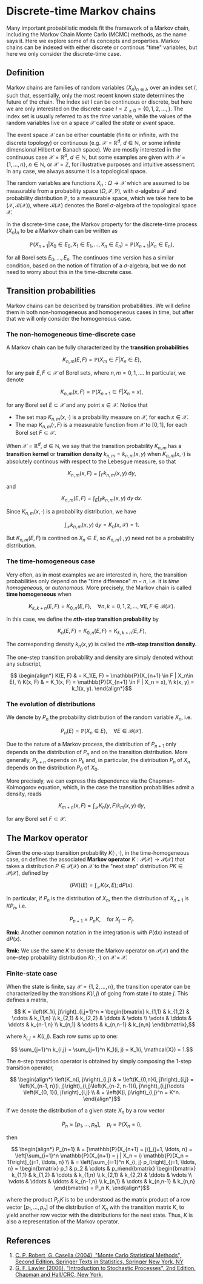 # Discrete-time Markov chains

Many important probabilistic models fit the framework of a Markov chain, including the Markov Chain Monte Carlo (MCMC) methods, as the name says it. Here we explore some of its concepts and properties. Markov chains can be indexed with either discrete or continous "time" variables, but here we only consider the discrete-time case.

## Definition

Markov chains are families of random variables $(X_n)_{n\in I},$ over an index set $I,$ such that, essentially, only the most recent known state determines the future of the chain. The index set $I$ can be continuous or discrete, but here we are only interested on the discrete case $I = \mathbb{Z}_{\geq 0} = \{0, 1, 2, \ldots, \}.$ The index set is usually referred to as the *time* variable, while the values of the random variables live on a space $\mathcal{X}$ called the *state* or *event* space.

The event space $\mathcal{X}$ can be either countable (finite or infinite, with the discrete topology) or continuous (e.g. $\mathcal{X} = \mathbb{R}^d,$ $d\in\mathbb{N},$ or some infinite dimensional Hilbert or Banach space). We are mostly interested in the continuous case $\mathcal{X} = \mathbb{R}^d,$ $d\in\mathbb{N},$ but some examples are given with $\mathcal{X} = \{1, \ldots, n\},$ $n\in\mathbb{N},$ or $\mathcal{X}=\mathbb{Z},$ for illustrative purposes and intuitive assessment. In any case, we always assume it is a topological space.

The random variables are functions $X_n:\Omega \rightarrow \mathcal{X}$ which are assumed to be measurable from a probability space $(\Omega, \mathcal{F}, \mathbb{P}),$ with $\sigma$-algebra $\mathcal{F}$ and probability distribution $\mathbb{P},$ to a measurable space, which we take here to be $(\mathcal{X}, \mathcal{B}(\mathcal{X})),$ where $\mathcal{B}(\mathcal{X})$ denotes the Borel $\sigma$-algebra of the topological space $\mathcal{X}.$

In the discrete-time case, the Markov property for the discrete-time process $(X_n)_n$ to be a Markov chain can be written as
```math
    \mathbb{P}(X_{n+1}|X_0\in E_0, X_1 \in E_1, \ldots, X_n\in E_n) = \mathbb{P}(X_{n+1}|X_n\in E_n),
```
for all Borel sets $E_0, \ldots, E_n.$ The continuos-time version has a similar condition, based on the notion of filtration of a $\sigma$-algebra, but we do not need to worry about this in the time-discrete case.

## Transition probabilities

Markov chains can be described by transition probabilities. We will define them in both non-homogeneous and homogeneous cases in time, but after that we will only consider the homogeneous case.

### The non-homogeneous time-discrete case

A Markov chain can be fully characterized by the **transition probabilities**
```math
    K_{n, m}(E, F) = \mathbb{P}(X_m\in F|X_n\in E),
```
for any pair $E, F\subset \mathcal{X}$ of Borel sets, where $n, m = 0, 1, \ldots.$ In particular, we denote
```math
    K_{n, m}(x, F) = \mathbb{P}(X_{n+1}\in F|X_n = x),
```
for any Borel set $E\subset \mathcal{X}$ and any point $x\in\mathcal{X}.$ Notice that 

* The set map $K_{n, m}(x, \cdot)$ is a probability measure on $\mathcal{X},$ for each $x\in\mathcal{X}.$
* The map $K_{n, m}(\cdot, F)$ is a measurable function from $\mathcal{X}$ to $[0, 1],$ for each Borel set $F\subset \mathcal{X}.$

When $\mathcal{X} = \mathbb{R}^d,$ $d\in \mathbb{N},$ we say that the transition probability $K_{n, m}$ has a **transition kernel** or **transition density** $k_{n, m} = k_{n, m}(x, y)$ when $K_{n, m}(x, \cdot)$ is absolutely continous with respect to the Lebesgue measure, so that
```math
    K_{n, m}(x, F) = \int_F k_{n, m}(x, y) \;\mathrm{d}y,
```
and
```math
    K_{n, m}(E, F) = \int_E \int_F k_{n, m}(x, y) \;\mathrm{d}y\;\mathrm{d}x.
```
Since $K_{n, m}(x, \cdot)$ is a probability distribution, we have
```math
    \int_{\mathcal{X}} k_{n,m}(x, y) \;\mathrm{d}y = K_n(x, \mathcal{X}) = 1.
```
But $K_{n,m}(E, F)$ is contined on $X_n\in E,$ so $K_{n, m}(\cdot, y)$ need not be a probability distribution.

### The time-homogeneous case

Very often, as in most examples we are interested in, here, the transition probabilities only depend on the "time difference" $m-n,$ i.e. it is *time homogeneous,* or *autonomous.* More precisely, the Markov chain is called **time homogeneous** when
```math
    K_{k, k + n}(E, F) = K_{0, n}(E, F), \quad \forall n, k = 0, 1, 2, \ldots, \;\forall E, F\in\mathcal{B}(\mathcal{X}).
```
In this case, we define the **$n$th-step transition probability** by
```math
    K_n(E, F) = K_{0, n}(E, F) = K_{k, k+n}(E, F),
```
The corresponding density $k_n(x, y)$ is called the **$n$th-step transition density.**

The one-step transition probability and density are simply denoted without any subscript,
```math
    \begin{align*}
        K(E, F) & = K_1(E, F) = \mathbb{P}(X_{n+1} \in F | X_n\in E), \\
        K(x, F) & = K_1(x, F) = \mathbb{P}(X_{n+1} \in F | X_n = x), \\
        k(x, y) = k_1(x, y).
    \end{align*}
```

### The evolution of distributions

We denote by $P_n$ the probability distribution of the random variable $X_n,$ i.e.
```math
    P_n(E) = \mathbb{P}(X_n\in E), \quad \forall E\in\mathcal{B}(\mathcal{X}).
```
Due to the nature of a Markov process, the distribution of $P_{n+1}$ only depends on the distribution of $P_n$ and on the transition distribution. More generally, $P_{k+n}$ depends on $P_{k}$ and, in particular, the distribution $P_n$ of $X_n$ depends on the distribution $P_0$ of $X_0.$

More precisely, we can express this dependence via the Chapman-Kolmogorov equation, which, in the case the transition probabilities admit a density, reads
```math
    K_{m+n}(x, F) = \int_{\mathcal{X}} K_n(y, F)k_m(x, y)\;\mathrm{d}y,
```
for any Borel set $F\subset\mathcal{X}.$

## The Markov operator

Given the one-step transition probability $K(\cdot, \cdot),$ in the time-homogeneous case, on defines the associated **Markov operator** $K:\mathcal{P}(\mathcal{X})\rightarrow \mathcal{P}(\mathcal{X})$ that takes a distribution $P\in \mathcal{P}(\mathcal{X})$ on $\mathcal{X}$ to the "next step" distribution $PK\in\mathcal{P}(\mathcal{X}),$ defined by
```math
    (PK)(E) = \int_{\mathcal{X}} K(x, E);\mathrm{d}P(x).
```
In particular, if $P_n$ is the distribution of $X_n,$ then the distribution of $X_{n+1}$ is $KP_n,$ i.e.
```math
    P_{n+1} = P_nK, \quad \textrm{for } X_j \sim P_j.
```

**Rmk:** Another common notation in the integration is with $P(\mathrm{d}x)$ instead of $\mathrm{d}P(x).$ 

**Rmk:** We use the same $K$ to denote the Markov operator on $\mathcal{P}(\mathcal{X})$ and the one-step probability distribution $K(\cdot, \cdot)$ on $\mathcal{X}\times\mathcal{X}.$

### Finite-state case

When the state is finite, say $\mathcal{X} = \{1, 2, \ldots, n\},$ the transition operator can be characterized by the transitions $K(i, j)$ of going from state $i$ to state $j$. This defines a matrix,
```math
    K = \left(K_1(i, j)\right)_{i,j=1}^n = \begin{bmatrix}
        k_{1,1} & k_{1,2} & \cdots & k_{1,n} \\
        k_{2,1} & k_{2,2} & \ddots & \vdots \\
        \vdots & \ddots & \ddots & k_{n-1,n} \\
        k_{n,1} & \cdots & k_{n,n-1} & k_{n,n}
    \end{bmatrix},
```
where $k_{i, j} = K(i, j).$ Each row sums up to one:
```math
    \sum_{j=1}^n k_{i,j} = \sum_{j=1}^n K_1(i, j) = K_1(i, \mathcal{X}) = 1.
```

The $n$-step transition operator is obtained by simply composing the $1$-step transition operator,
```math
    \begin{align*}
        \left(K_n(i, j)\right)_{i,j} & = \left(K_{0,n}(i, j)\right)_{i,j} = \left(K_{n-1, n}(i, j)\right)_{i,j}\left(K_{n-2, n-1}(i, j)\right)_{i,j}\cdots \left(K_{0, 1}(i, j)\right)_{i,j} \\
        & = \left(K(i, j)\right)_{i,j}^n = K^n.
    \end{align*}
```

If we denote the distribution of a given state $X_n$ by a row vector
```math
    P_n = [p_1, \ldots, p_n], \quad p_i = \mathbb{P}(X_n = i),
```
then
```math
    \begin{align*}
        P_{n+1} & = [\mathbb{P}(X_{n+1} = j)]_{j=1, \ldots, n} = \left[\sum_{i=1}^n \mathbb{P}(X_{n+1} = j | X_n = i) \mathbb{P}(X_n = 1)\right]_{j=1, \ldots, n} \\ 
        & = \left[\sum_{i=1}^n K_{i, j} p_i\right]_{j=1, \ldots, n} = \begin{bmatrix} p_1 & p_2 & \cdots & p_n\end{bmatrix} \begin{bmatrix}
            k_{1,1} & k_{1,2} & \cdots & k_{1,n} \\
            k_{2,1} & k_{2,2} & \ddots & \vdots \\
            \vdots & \ddots & \ddots & k_{n-1,n} \\
            k_{n,1} & \cdots & k_{n,n-1} & k_{n,n}
        \end{bmatrix} = P_n K,
    \end{align*}
```
where the product $P_n K$ is to be understood as the matrix product of a row vector $[p_1, \ldots, p_n]$ of the distribution of $X_n$ with the transition matrix $K,$ to yield another row vector with the distributions for the next state. Thus, $K$ is also a representation of the Markov operator.

## References

1. [C. P. Robert, G. Casella (2004), "Monte Carlo Statistical Methods", Second Edition, Springer Texts in Statistics, Springer New York, NY](https://doi.org/10.1007/978-1-4757-4145-2)
1. [G. F. Lawler (2006), "Introduction to Stochastic Processes", 2nd Edition. Chapman and Hall/CRC, New York.](https://doi.org/10.1201/9781315273600)

